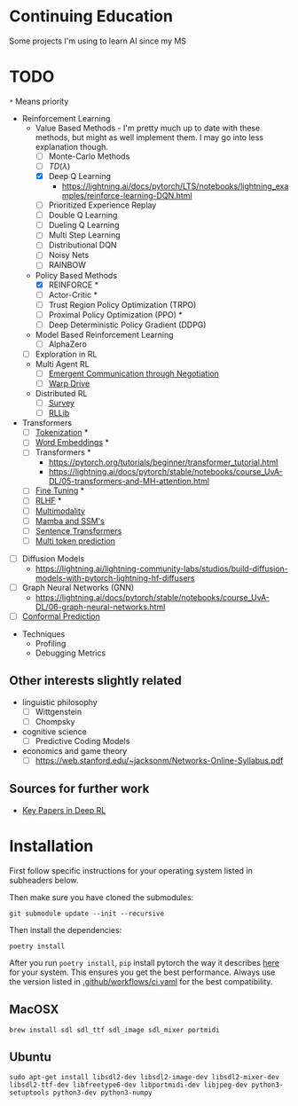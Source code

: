 # Continuing Education

Some projects I'm using to learn AI since my MS

# TODO

`*` Means priority

* Reinforcement Learning
    * Value Based Methods - I'm pretty much up to date with these methods, but might as well implement them. I may go into less explanation though.
        * [ ] Monte-Carlo Methods
        * [ ] $TD(\lambda)$
        * [X] Deep Q Learning
          * https://lightning.ai/docs/pytorch/LTS/notebooks/lightning_examples/reinforce-learning-DQN.html
        * [ ] Prioritized Experience Replay
        * [ ] Double Q Learning
        * [ ] Dueling Q Learning
        * [ ] Multi Step Learning
        * [ ] Distributional DQN
        * [ ] Noisy Nets
        * [ ] RAINBOW
    * Policy Based Methods
        * [X] REINFORCE *
        * [ ] Actor-Critic *
        * [ ] Trust Region Policy Optimization (TRPO) 
        * [ ] Proximal Policy Optimization (PPO) *
        * [ ] Deep Deterministic Policy Gradient (DDPG) 
    * Model Based Reinforcement Learning
        * [ ] AlphaZero
    * [ ] Exploration in RL
    * Multi Agent RL
        * [ ] [Emergent Communication through Negotiation](https://arxiv.org/abs/1804.03980)
        * [ ] [Warp Drive](https://lightning.ai/docs/pytorch/LTS/notebooks/lightning_examples/warp-drive.html)
    * Distributed RL
        * [ ] [Survey](https://arxiv.org/pdf/2011.11012)
        * [ ] [RLLib](https://docs.ray.io/en/master/rllib.html)
* Transformers
    * [ ] [Tokenization](https://huggingface.co/learn/nlp-course/en/chapter6/1?fw=pt) *
    * [ ] [Word Embeddings](https://pytorch.org/tutorials/beginner/nlp/word_embeddings_tutorial.html) *
    * [ ] Transformers *
      * https://pytorch.org/tutorials/beginner/transformer_tutorial.html
      * https://lightning.ai/docs/pytorch/stable/notebooks/course_UvA-DL/05-transformers-and-MH-attention.html
    * [ ] [Fine Tuning](https://huggingface.co/learn/nlp-course/en/chapter3/1?fw=pt) *
    * [ ] [RLHF](https://huggingface.co/blog/the_n_implementation_details_of_rlhf_with_ppo) *
    * [ ] [Multimodality](https://lightning.ai/docs/pytorch/stable/notebooks/course_UvA-DL/11-vision-transformer.html)
    * [ ] [Mamba and SSM's](https://towardsdatascience.com/mamba-ssm-theory-and-implementation-in-keras-and-tensorflow-32d6d4b32546)
    * [ ] [Sentence Transformers](https://medium.com/@vipra_singh/building-llm-applications-sentence-transformers-part-3-a9e2529f99c1)
    * [ ] [Multi token prediction](https://arxiv.org/pdf/2404.19737)
* [ ] Diffusion Models
  * https://lightning.ai/lightning-community-labs/studios/build-diffusion-models-with-pytorch-lightning-hf-diffusers
* [ ] Graph Neural Networks (GNN)
  * https://lightning.ai/docs/pytorch/stable/notebooks/course_UvA-DL/06-graph-neural-networks.html
* [ ] [Conformal Prediction](https://blog.dataiku.com/measuring-models-uncertainty-conformal-prediction?utm_source=pocket_saves)
* Techniques
    * Profiling
    * Debugging Metrics

## Other interests slightly related

* linguistic philosophy
  * [ ] Wittgenstein
  * [ ] Chompsky
* cognitive science
  * [ ] Predictive Coding Models
* economics and game theory
  * [ ] https://web.stanford.edu/~jacksonm/Networks-Online-Syllabus.pdf

## Sources for further work

* [Key Papers in Deep RL](https://spinningup.openai.com/en/latest/spinningup/keypapers.html)

# Installation

First follow specific instructions for your operating system listed in subheaders below.

Then make sure you have cloned the submodules:

`git submodule update --init --recursive`

Then install the dependencies:

`poetry install`

After you run `poetry install`, `pip` install pytorch the way it describes [here](https://pytorch.org/get-started/locally/#start-locally) for your system. This ensures you get the best performance. Always use the version listed in [.github/workflows/ci.yaml](.github/workflows/ci.yaml) for the best compatibility.

## MacOSX

`brew install sdl sdl_ttf sdl_image sdl_mixer portmidi`

## Ubuntu

`sudo apt-get install libsdl2-dev libsdl2-image-dev libsdl2-mixer-dev libsdl2-ttf-dev libfreetype6-dev libportmidi-dev libjpeg-dev python3-setuptools python3-dev python3-numpy`
